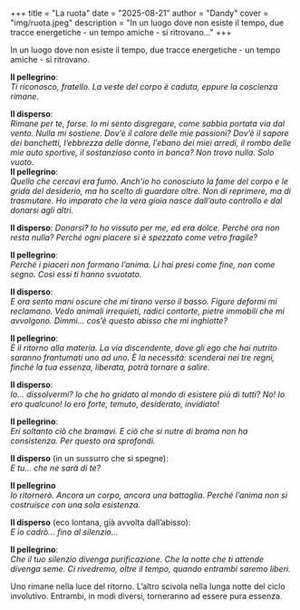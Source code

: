 +++
title = "La ruota"
date = "2025-08-21"
author = "Dandy"
cover = "img/ruota.jpeg"
description = "In un luogo dove non esiste il tempo, due tracce energetiche - un tempo amiche - si ritrovano..."
+++

In un luogo dove non esiste il tempo, due tracce energetiche - un tempo amiche - si ritrovano.  

**Il pellegrino**:  
_Ti riconosco, fratello. La veste del corpo è caduta, eppure la coscienza rimane._  

**Il disperso**:  
_Rimane per te, forse. Io mi sento disgregare, come sabbia portata via dal vento. Nulla mi sostiene. Dov’è il calore delle mie passioni? Dov’è il sapore dei banchetti, l’ebbrezza delle donne, l’ebano dei miei arredi, il rombo delle mie auto sportive, il sostanzioso conto in banca? Non trovo nulla. Solo vuoto._  
**Il pellegrino**:  
_Quello che cercavi era fumo. Anch’io ho conosciuto la fame del corpo e le grida del desiderio, ma ho scelto di guardare oltre. Non di reprimere, ma di trasmutare. Ho imparato che la vera gioia nasce dall’auto controllo e dal donarsi agli altri._  

**Il disperso**:
_Donarsi? Io ho vissuto per me, ed era dolce. Perché ora non resta nulla? Perché ogni piacere si è spezzato come vetro fragile?_  

**Il pellegrino**:  
_Perché i piaceri non formano l’anima. Li hai presi come fine, non come segno. Così essi ti hanno svuotato._  

**Il disperso**:  
_E ora sento mani oscure che mi tirano verso il basso. Figure deformi mi reclamano. Vedo animali irrequieti, radici contorte, pietre immobili che mi avvolgono. Dimmi… cos’è questo abisso che mi inghiotte?_  

**Il pellegrino**:  
_È il ritorno alla materia. La via discendente, dove gli ego che hai nutrito saranno frantumati uno ad uno. È la necessità: scenderai nei tre regni, finché la tua essenza, liberata, potrà tornare a salire._  

**Il disperso**:  
_Io… dissolvermi? Io che ho gridato al mondo di esistere più di tutti? No! Io ero qualcuno! Io ero forte, temuto, desiderato, invidiato!_  

**Il pellegrino**:  
_Eri soltanto ciò che bramavi. E ciò che si nutre di brama non ha consistenza. Per questo ora sprofondi._  

**Il disperso** (in un sussurro che si spegne):  
_E tu… che ne sarà di te?_  

**Il pellegrino**  
_Io ritornerò. Ancora un corpo, ancora una battaglia. Perché l’anima non si costruisce con una sola esistenza._  

**Il disperso** (eco lontana, già avvolta dall’abisso):  
_E io cadrò… fino al silenzio…_  

**Il pellegrino**:  
_Che il tuo silenzio divenga purificazione. Che la notte che ti attende divenga seme. Ci rivedremo, oltre il tempo, quando entrambi saremo liberi._  

Uno rimane nella luce del ritorno. L’altro scivola nella lunga notte del ciclo involutivo. Entrambi, in modi diversi, torneranno ad essere pura essenza.

